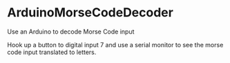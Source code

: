 # ArduinoMorseCodeDecoder
Use an Arduino to decode Morse Code input

Hook up a button to digital input 7 and use a serial monitor to see the morse code input translated to letters.
